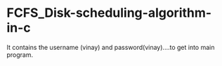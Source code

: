 # FCFS_Disk-scheduling-algorithm-in-c
It contains the username (vinay) and password(vinay)....to get into main program.
